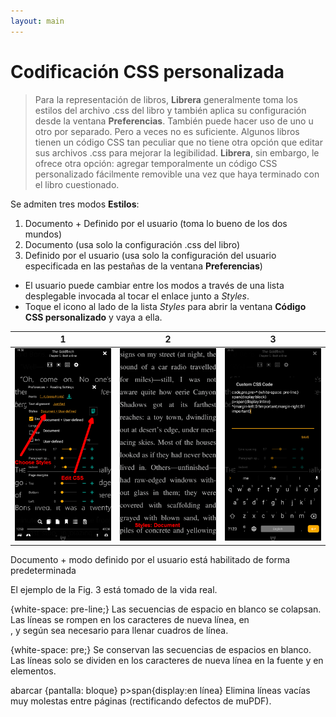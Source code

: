 ```yaml
---
layout: main
---
```


# Codificación CSS personalizada

> Para la representación de libros, **Librera** generalmente toma los estilos del archivo .css del libro y también aplica su configuración desde la ventana **Preferencias**. También puede hacer uso de uno u otro por separado. Pero a veces no es suficiente. Algunos libros tienen un código CSS tan peculiar que no tiene otra opción que editar sus archivos .css para mejorar la legibilidad. **Librera**, sin embargo, le ofrece otra opción: agregar temporalmente un código CSS personalizado fácilmente removible una vez que haya terminado con el libro cuestionado.

Se admiten tres modos **Estilos**:

1. Documento + Definido por el usuario (toma lo bueno de los dos mundos)
2. Documento (usa solo la configuración .css del libro)
3. Definido por el usuario (usa solo la configuración del usuario especificada en las pestañas de la ventana **Preferencias**)

* El usuario puede cambiar entre los modos a través de una lista desplegable invocada al tocar el enlace junto a _Styles_.
* Toque el icono al lado de la lista _Styles_ para abrir la ventana **Código CSS personalizado** y vaya a ella.

|1|2|3|
|-|-|-|
|![](1.png)|![](2.png)|![](3.png)|

Documento + modo definido por el usuario está habilitado de forma predeterminada

El ejemplo de la Fig. 3 está tomado de la vida real.

{white-space: pre-line;}
Las secuencias de espacio en blanco se colapsan. Las líneas se rompen en los caracteres de nueva línea, en <br> , y según sea necesario para llenar cuadros de línea.

{white-space: pre;}
Se conservan las secuencias de espacios en blanco. Las líneas solo se dividen en los caracteres de nueva línea en la fuente y en <br> elementos.

abarcar {pantalla: bloque}
p&gt;span{display:en línea}
Elimina líneas vacías muy molestas entre páginas (rectificando defectos de muPDF).
